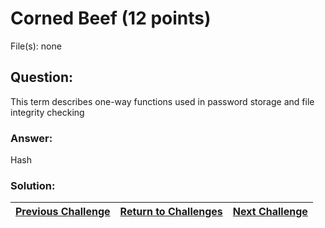 # Corned Beef (12 points)

File(s): none

## Question:

This term describes one-way functions used in password storage and file integrity checking

### Answer:

Hash

### Solution:



| [Previous Challenge](/Challenges/Operate-And-Maintain/5) | [Return to Challenges](/Challenges/../../../#modules) | [Next Challenge](/Challenges/Operate-And-Maintain/7) |
| :------- | :-----: | ------: |
